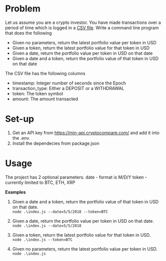 # Problem

Let us assume you are a crypto investor. You have made transactions over a period of time which is logged in a [CSV file](https://s3-ap-southeast-1.amazonaws.com/static.propine.com/transactions.csv.zip). Write a command line program that does the following

 - Given no parameters, return the latest portfolio value per token in USD
 - Given a token, return the latest portfolio value for that token in USD
 - Given a date, return the portfolio value per token in USD on that date
 - Given a date and a token, return the portfolio value of that token in USD on that date

The CSV file has the following columns
 - timestamp: Integer number of seconds since the Epoch
 - transaction_type: Either a DEPOSIT or a WITHDRAWAL
 - token: The token symbol
 - amount: The amount transacted

# Set-up
1. Get an API key from https://min-api.cryptocompare.com/ and add it into the .env.
2. Install the dependecies from package.json

# Usage
The project has 2 optional parameters.
date - format is M/D/Y
token - currently limited to BTC, ETH, XRP

**Examples**
1. Given a date and a token, return the portfolio value of that token in USD on that date. <br />
```node .\index.js --date=5/5/2018 --token=BTC```

2. Given a date, return the portfolio value per token in USD on that date. <br />
```node .\index.js --date=5/5/2018```

3. Given a token, return the latest portfolio value for that token in USD. <br />
```node .\index.js --token=BTC```

4. Given no parameters, return the latest portfolio value per token in USD. <br />
```node .\index.js```
